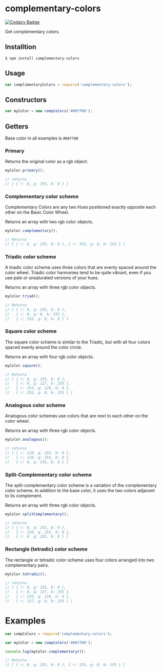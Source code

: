 # complementary-colors

[![Codacy Badge](https://api.codacy.com/project/badge/Grade/d6b2147ade304ed286ae1324673f7c06)](https://app.codacy.com/app/etoxin/complementary-colors?utm_source=github.com&utm_medium=referral&utm_content=etoxin/complementary-colors&utm_campaign=Badge_Grade_Dashboard)

Get complementary colors.

## Installtion

```console
$ npm install complementary-colors
```

## Usage

```js
var complimentaryColors = require('complementary-colors');
```

## Constructors

```js
var myColor = new compColors('#00ff00');
```

## Getters

Base color in all examples is `#00ff00`

### Primary 

Returns the original color as a rgb object.

```js
myColor.primary();

// returns
// [ { r: 0, g: 255, b: 0 } ]
```

### Complementary color scheme

Complementary Colors are any two Hues positioned exactly opposite each other on the Basic Color Wheel. 

Returns an array with two rgb color objects.

```js
myColor.complementary();

// Returns
// [ { r: 0, g: 255, b: 0 }, { r: 255, g: 0, b: 255 } ]
```

### Triadic color scheme 

A triadic color scheme uses three colors that are evenly spaced around the color wheel. Triadic color harmonies tend to be quite vibrant, even if you use pale or unsaturated versions of your hues.

Returns an array with three rgb color objects.

```js
myColor.triad();

// Returns
// [ { r: 0, g: 255, b: 0 },
//   { r: 0, g: 0, b: 255 },
//   { r: 255, g: 0, b: 0 } ]
```
   
### Square color scheme

The square color scheme is similar to the Triadic, but with all four colors spaced evenly around the color circle.

Returns an array with four rgb color objects.

```js
myColor.square();

// Returns
// [ { r: 0, g: 255, b: 0 },
//   { r: 0, g: 127, b: 255 },
//   { r: 255, g: 128, b: 0 },
//   { r: 255, g: 0, b: 255 } ]
```

### Analogous color scheme

Analogous color schemes use colors that are next to each other on the color wheel.

Returns an array with three rgb color objects.

```js    
myColor.analogous();

// returns 
// [ { r: 128, g: 255, b: 0 },
//   { r: 128, g: 255, b: 0 },
//   { r: 0, g: 255, b: 0 } ]
```

### Split-Complementary color scheme 

The split-complementary color scheme is a variation of the complementary color scheme. In addition to the base color, it uses the two colors adjacent to its complement.

Returns an array with three rgb color objects.

```js
myColor.splitComplementary();

// returns 
// [ { r: 0, g: 255, b: 0 },
//   { r: 128, g: 255, b: 0 },
//   { r: 0, g: 255, b: 0 } ]
```

### Rectangle (tetradic) color scheme 

The rectangle or tetradic color scheme uses four colors arranged into two complementary pairs.

```js
myColor.tetradic();

// returns
// [ { r: 0, g: 255, b: 0 },
//   { r: 0, g: 127, b: 255 },
//   { r: 255, g: 128, b: 0 },
//   { r: 127, g: 0, b: 255 } ]
```
    
# Examples

```js
var compColors = require('complementary-colors');

var myColor = new compColors('#00ff00');

console.log(myColor.complementary());

// Returns
// [ { r: 0, g: 255, b: 0 }, { r: 255, g: 0, b: 255 } ]
```
